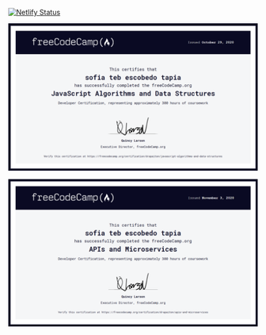 [![Netlify Status](https://api.netlify.com/api/v1/badges/8e6eee7e-772c-4bcc-afa8-eb2fc10abf9a/deploy-status)](https://www.noicefluid.com/)

[![alt text](src/assets/certificateA.png)](https://www.freecodecamp.org/certification/drapaiton/javascript-algorithms-and-data-structures)

[![alt text](src/assets/certificateM.png)](https://www.freecodecamp.org/certification/drapaiton/javascript-algorithms-and-data-structures)
